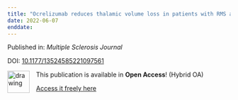 ```yaml
---
title: "Ocrelizumab reduces thalamic volume loss in patients with RMS and PPMS"
date: 2022-06-07
enddate:
---
```


Published in: *Multiple Sclerosis Journal*

DOI: [10.1177/13524585221097561](https://doi.org/10.1177/13524585221097561)

<img src="https://upload.wikimedia.org/wikipedia/commons/thumb/7/77/Open_Access_logo_PLoS_transparent.svg/800px-Open_Access_logo_PLoS_transparent.svg.png" alt="drawing" width="50" align="left"/> &nbsp;&nbsp;&nbsp;This publication is available in **Open Access**! (Hybrid OA)

&nbsp;&nbsp;&nbsp;<a href="https://journals.sagepub.com/doi/pdf/10.1177/13524585221097561">Access it freely here</a>

